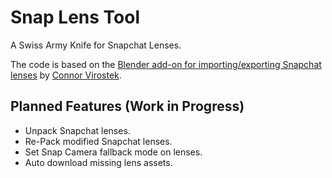 # Snap Lens Tool

A Swiss Army Knife for Snapchat Lenses.

The code is based on the [Blender add-on for importing/exporting Snapchat lenses](https://github.com/cvirostek/snapchat-lens-blender-io) by [Connor Virostek](https://github.com/cvirostek).

## Planned Features (Work in Progress)

- Unpack Snapchat lenses.
- Re-Pack modified Snapchat lenses.
- Set Snap Camera fallback mode on lenses.
- Auto download missing lens assets.
